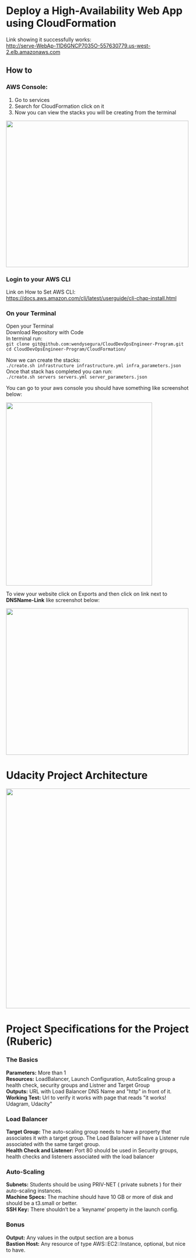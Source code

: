 # Deploy a High-Availability Web App using CloudFormation

Link showing it successfully works:</br>
http://serve-WebAp-11D6GNCP7035O-557630779.us-west-2.elb.amazonaws.com


## How to

### AWS Console:</br>
1) Go to services
2) Search for CloudFormation click on it
3) Now you can view the stacks you will be creating from the terminal</br>
<img src="https://github.com/wendysegura/AWS-Cloudformation/tree/master/Images/Cloudformation.png" width="500" height="400"> 


### Login to your AWS CLI 
Link on How to Set AWS CLI: https://docs.aws.amazon.com/cli/latest/userguide/cli-chap-install.html </br>

### On your Terminal
Open your Terminal </br>
Download Repository with Code </br>
In terminal run:</br>
`git clone git@github.com:wendysegura/CloudDevOpsEngineer-Program.git`</br>
`cd CloudDevOpsEngineer-Program/CloudFormation/`</br>

Now we can create the stacks:</br>
`./create.sh infrastructure infrastructure.yml infra_parameters.json`</br>
Once that stack has completed you can run:</br>
`./create.sh servers servers.yml server_parameters.json`</br>

You can go to your aws console you should have something like screenshot below:</br>

<img src="https://github.com/wendysegura/AWS-Cloudformation/tree/master/Images/stacks.png" width="400" height="500"> </br>

To view your website click on Exports and then click on link next to **DNSName-Link** like screenshot below:</br>

<img src="https://github.com/wendysegura/AWS-Cloudformation/tree/master/Images/Exports.png" width="500" height="400"> </br>

# Udacity Project Architecture
<img src="https://github.com/wendysegura/AWS-Cloudformation/tree/master/Images/Udacity-Infrastructure.jpg" width="900" height="600"> 


# Project Specifications for the Project (Ruberic)

### The Basics
**Parameters:** More than 1 <br /> 
**Resources:** LoadBalancer, Launch Configuration, AutoScaling group a health check, security groups and Listner and Target Group<br /> 
**Outputs:** URL with Load Balancer DNS Name and "http" in front of it.<br /> 
**Working Test:** Url to verify it works with page that reads "it works! Udagram, Udacity"<br /> 

### Load Balancer</break>
**Target Group:** The auto-scaling group needs to have a property that associates it with a target group. 
The Load Balancer will have a Listener rule associated with the same target group.</br>
**Health Check and Listener:** Port 80 should be used in Security groups, health checks and listeners associated with the load balancer<br /> 

### Auto-Scaling<br /> 
**Subnets:** Students should be using PRIV-NET ( private subnets ) for their auto-scaling instances.<br /> 
**Machine Specs:** The machine should have 10 GB or more of disk and should be a t3.small or better.<br /> 
**SSH Key:** There shouldn’t be a ‘keyname’ property in the launch config.<br /> 

### Bonus</br>
**Output:** Any values in the output section are a bonus<br />
**Bastion Host:** Any resource of type AWS::EC2::Instance, optional, but nice to have.<br />



